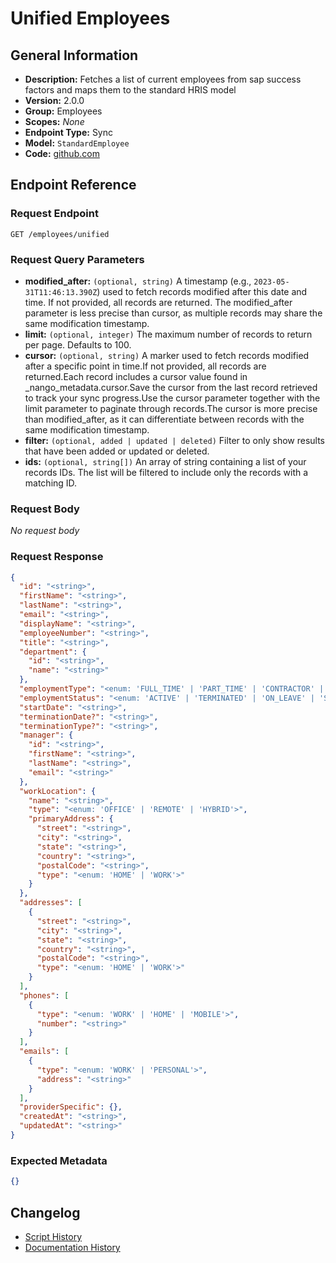<!-- BEGIN GENERATED CONTENT -->
# Unified Employees

## General Information

- **Description:** Fetches a list of current employees from  sap success factors and maps them to the standard HRIS model
- **Version:** 2.0.0
- **Group:** Employees
- **Scopes:** _None_
- **Endpoint Type:** Sync
- **Model:** `StandardEmployee`
- **Code:** [github.com](https://github.com/NangoHQ/integration-templates/tree/main/integrations/sap-success-factors/syncs/unified-employees.ts)


## Endpoint Reference

### Request Endpoint

`GET /employees/unified`

### Request Query Parameters

- **modified_after:** `(optional, string)` A timestamp (e.g., `2023-05-31T11:46:13.390Z`) used to fetch records modified after this date and time. If not provided, all records are returned. The modified_after parameter is less precise than cursor, as multiple records may share the same modification timestamp.
- **limit:** `(optional, integer)` The maximum number of records to return per page. Defaults to 100.
- **cursor:** `(optional, string)` A marker used to fetch records modified after a specific point in time.If not provided, all records are returned.Each record includes a cursor value found in _nango_metadata.cursor.Save the cursor from the last record retrieved to track your sync progress.Use the cursor parameter together with the limit parameter to paginate through records.The cursor is more precise than modified_after, as it can differentiate between records with the same modification timestamp.
- **filter:** `(optional, added | updated | deleted)` Filter to only show results that have been added or updated or deleted.
- **ids:** `(optional, string[])` An array of string containing a list of your records IDs. The list will be filtered to include only the records with a matching ID.

### Request Body

_No request body_

### Request Response

```json
{
  "id": "<string>",
  "firstName": "<string>",
  "lastName": "<string>",
  "email": "<string>",
  "displayName": "<string>",
  "employeeNumber": "<string>",
  "title": "<string>",
  "department": {
    "id": "<string>",
    "name": "<string>"
  },
  "employmentType": "<enum: 'FULL_TIME' | 'PART_TIME' | 'CONTRACTOR' | 'INTERN' | 'TEMPORARY' | 'OTHER'>",
  "employmentStatus": "<enum: 'ACTIVE' | 'TERMINATED' | 'ON_LEAVE' | 'SUSPENDED' | 'PENDING'>",
  "startDate": "<string>",
  "terminationDate?": "<string>",
  "terminationType?": "<string>",
  "manager": {
    "id": "<string>",
    "firstName": "<string>",
    "lastName": "<string>",
    "email": "<string>"
  },
  "workLocation": {
    "name": "<string>",
    "type": "<enum: 'OFFICE' | 'REMOTE' | 'HYBRID'>",
    "primaryAddress": {
      "street": "<string>",
      "city": "<string>",
      "state": "<string>",
      "country": "<string>",
      "postalCode": "<string>",
      "type": "<enum: 'HOME' | 'WORK'>"
    }
  },
  "addresses": [
    {
      "street": "<string>",
      "city": "<string>",
      "state": "<string>",
      "country": "<string>",
      "postalCode": "<string>",
      "type": "<enum: 'HOME' | 'WORK'>"
    }
  ],
  "phones": [
    {
      "type": "<enum: 'WORK' | 'HOME' | 'MOBILE'>",
      "number": "<string>"
    }
  ],
  "emails": [
    {
      "type": "<enum: 'WORK' | 'PERSONAL'>",
      "address": "<string>"
    }
  ],
  "providerSpecific": {},
  "createdAt": "<string>",
  "updatedAt": "<string>"
}
```

### Expected Metadata

```json
{}
```

## Changelog

- [Script History](https://github.com/NangoHQ/integration-templates/commits/main/integrations/sap-success-factors/syncs/unified-employees.ts)
- [Documentation History](https://github.com/NangoHQ/integration-templates/commits/main/integrations/sap-success-factors/syncs/unified-employees.md)

<!-- END  GENERATED CONTENT -->

